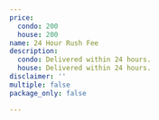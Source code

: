 ```yaml
---
price:
  condo: 200
  house: 200
name: 24 Hour Rush Fee
description:
  condo: Delivered within 24 hours.
  house: Delivered within 24 hours.
disclaimer: ''
multiple: false
package_only: false

---
```

